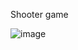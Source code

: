 Shooter game 

![image](https://github.com/alexandersd3306/Shooter-Game/assets/57517261/33037186-cc36-4956-b60e-58d44e4b7571)
